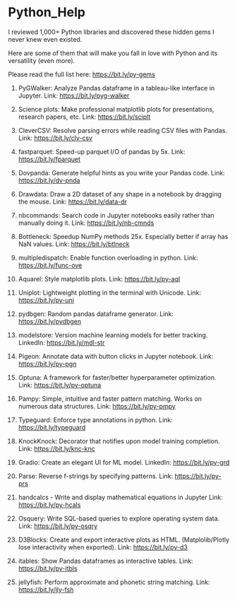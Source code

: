 # Python_Help

I reviewed 1,000+ Python libraries and discovered these hidden gems I never knew even existed.

Here are some of them that will make you fall in love with Python and its versatility (even more).

Please read the full list here: https://bit.ly/py-gems

1) PyGWalker: Analyze Pandas dataframe in a tableau-like interface in Jupyter.
Link: https://bit.ly/pyg-walker

2) Science plots: Make professional matplotlib plots for presentations, research papers, etc.
Link: https://bit.ly/sciplt

3) CleverCSV: Resolve parsing errors while reading CSV files with Pandas.
Link: https://bit.ly/clv-csv

4) fastparquet: Speed-up parquet I/O of pandas by 5x.
Link: https://bit.ly/fparquet

5) Dovpanda: Generate helpful hints as you write your Pandas code.
Link: https://bit.ly/dv-pnda

6) Drawdata: Draw a 2D dataset of any shape in a notebook by dragging the mouse.
Link: https://bit.ly/data-dr

7) nbcommands: Search code in Jupyter notebooks easily rather than manually doing it.
Link: https://bit.ly/nb-cmnds

8) Bottleneck: Speedup NumPy methods 25x. Especially better if array has NaN values. 
Link: https://bit.ly/btlneck

9) multipledispatch: Enable function overloading in python.
Link: https://bit.ly/func-ove

10) Aquarel: Style matplotlib plots. 
Link: https://bit.ly/py-aql

11) Uniplot: Lightweight plotting in the terminal with Unicode.
Link: https://bit.ly/py-uni

12) pydbgen: Random pandas dataframe generator.
Link: https://bit.ly/pydbgen

13) modelstore: Version machine learning models for better tracking.
LinkedIn: https://bit.ly/mdl-str

14) Pigeon: Annotate data with button clicks in Jupyter notebook.
Link: https://bit.ly/py-pgn

15) Optuna: A framework for faster/better hyperparameter optimization.
Link: https://bit.ly/py-optuna

16) Pampy: Simple, intuitive and faster pattern matching. Works on numerous data structures. 
Link: https://bit.ly/py-pmpy

17) Typeguard: Enforce type annotations in python.
Link: https://bit.ly/typeguard

18) KnockKnock: Decorator that notifies upon model training completion.
Link: https://bit.ly/knc-knc

19) Gradio: Create an elegant UI for ML model.
LinkedIn: https://bit.ly/py-grd

20) Parse: Reverse f-strings by specifying patterns.
Link: https://bit.ly/py-prs

21) handcalcs - Write and display mathematical equations in Jupyter
Link: https://bit.ly/py-hcals

22) Osquery: Write SQL-based queries to explore operating system data.
Link: https://bit.ly/py-osqry

23) D3Blocks: Create and export interactive plots as HTML. (Matplolib/Plotly lose interactivity when exported).
Link: https://bit.ly/py-d3

24) itables: Show Pandas dataframes as interactive tables.
Link: https://bit.ly/py-itbls

25) jellyfish: Perform approximate and phonetic string matching.
Link: https://bit.ly/jly-fsh
